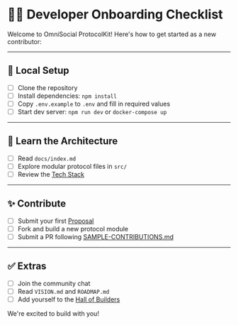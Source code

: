 # 🧑‍💻 Developer Onboarding Checklist

Welcome to OmniSocial ProtocolKit! Here's how to get started as a new contributor:

---

## 🔧 Local Setup

- [ ] Clone the repository
- [ ] Install dependencies: `npm install`
- [ ] Copy `.env.example` to `.env` and fill in required values
- [ ] Start dev server: `npm run dev` or `docker-compose up`

---

## 🧠 Learn the Architecture

- [ ] Read `docs/index.md`
- [ ] Explore modular protocol files in `src/`
- [ ] Review the [Tech Stack](https://beitmenotyou-com.github.io/omnisocial-hub/tech-stack.html)

---

## ✨ Contribute

- [ ] Submit your first [Proposal](https://github.com/beitmenotyou-com/omnisocial-hub/issues/new?template=proposal.md)
- [ ] Fork and build a new protocol module
- [ ] Submit a PR following [SAMPLE-CONTRIBUTIONS.md](../SAMPLE-CONTRIBUTIONS.md)

---

## ✅ Extras

- [ ] Join the community chat
- [ ] Read `VISION.md` and `ROADMAP.md`
- [ ] Add yourself to the [Hall of Builders](https://beitmenotyou-com.github.io/omnisocial-hub/hall-of-builders.html)

We're excited to build with you!
